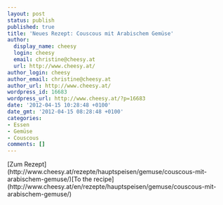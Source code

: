 ```yaml
---
layout: post
status: publish
published: true
title: 'Neues Rezept: Couscous mit Arabischem Gemüse'
author:
  display_name: cheesy
  login: cheesy
  email: christine@cheesy.at
  url: http://www.cheesy.at/
author_login: cheesy
author_email: christine@cheesy.at
author_url: http://www.cheesy.at/
wordpress_id: 16683
wordpress_url: http://www.cheesy.at/?p=16683
date: '2012-04-15 10:28:48 +0100'
date_gmt: '2012-04-15 08:28:48 +0100'
categories:
- Essen
- Gemüse
- Couscous
comments: []
---
```

<!--:de-->[Zum Rezept](http://www.cheesy.at/rezepte/hauptspeisen/gemuse/couscous-mit-arabischem-gemuse/)<!--:--><!--:en-->[To the recipe](http://www.cheesy.at/en/rezepte/hauptspeisen/gemuse/couscous-mit-arabischem-gemuse/)<!--:-->
